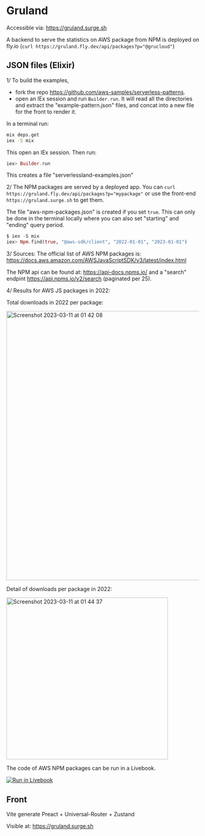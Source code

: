 # Gruland

Accessible via: <https://gruland.surge.sh>

A backend to serve the statistics on AWS package from NPM is deployed on fly.io (`curl https://gruland.fly.dev/api/packages?p="@grucloud"`)

## JSON files (Elixir)

1/ To build the examples,

- fork the repo <https://github.com/aws-samples/serverless-patterns>.
- open an IEx session and run `Builder.run`. It will read all the directories and extract the "example-pattern.json" files, and concat into a new file for the front to render it.

In a terminal run:

```bash
mix deps.get
iex -S mix
```

This open an IEx session. Then run:

```elixir
iex> Builder.run
```

This creates a file "serverlessland-examples.json"

2/ The NPM packages are served by a deployed app. You can `curl https://gruland.fly.dev/api/packages?p="mypackage"` or use the front-end `https://gruland.surge.sh` to get them.

The file "aws-npm-packages.json" is created if you set `true`. This can only be done in the terminal locally where you can also set "starting" and "ending" query period.

```elixir
$ iex -S mix
iex> Npm.find(true, "@aws-sdk/client", "2022-01-01", "2023-01-01")
```

3/ Sources:
The official list of AWS NPM packages is: <https://docs.aws.amazon.com/AWSJavaScriptSDK/v3/latest/index.html>

The NPM api can be found at: <https://api-docs.npms.io/> and a "search" endpint <https://api.npms.io/v2/search> (paginated per 25).

4/ Results for AWS JS packages in 2022:

Total downloads in 2022 per package:

<img width="702" alt="Screenshot 2023-03-11 at 01 42 08" src="https://user-images.githubusercontent.com/6793008/224469567-eca61d3d-448c-4689-ac94-7acdf4f9a8ac.png">

Detail of downloads per package in 2022:

<img width="422" alt="Screenshot 2023-03-11 at 01 44 37" src="https://user-images.githubusercontent.com/6793008/224469675-a996a21a-d885-4eb8-a67b-9756ce733c45.png">

The code of AWS NPM packages can be run in a Livebook.

[![Run in Livebook](https://livebook.dev/badge/v1/blue.svg)](https://livebook.dev/run?url=https://github.com/ndrean/gruland/blob/main/livebook.livemd)

## Front

Vite generate Preact + Universal-Router + Zustand

Visible at: <https://gruland.surge.sh>
